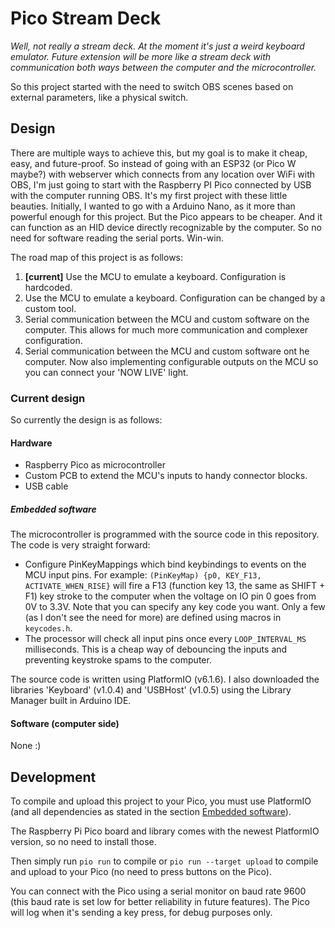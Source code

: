 # Pico Stream Deck

_Well, not really a stream deck. At the moment it's just a weird keyboard emulator. Future extension will be more like a stream deck with communication both ways between the computer and the microcontroller._ 

So this project started with the need to switch OBS scenes based on external parameters, like a physical switch. 

## Design

There are multiple ways to achieve this, but my goal is to make it cheap, easy, and future-proof. So instead of going with an ESP32 (or Pico W maybe?) with webserver which connects from any location over WiFi with OBS, I'm just going to start with the Raspberry PI Pico connected by USB with the computer running OBS. It's my first project with these little beauties. Initially, I wanted to go with a Arduino Nano, as it more than powerful enough for this project. But the Pico appears to be cheaper. And it can function as an HID device directly recognizable by the computer. So no need for software reading the serial ports. Win-win. 

The road map of this project is as follows:
1. **[current]** Use the MCU to emulate a keyboard. Configuration is hardcoded. 
2. Use the MCU to emulate a keyboard. Configuration can be changed by a custom tool.
3. Serial communication between the MCU and custom software on the computer. This allows for much more communication and complexer configuration.
4. Serial communication between the MCU and custom software ont he computer. Now also implementing configurable outputs on the MCU so you can connect your 'NOW LIVE' light.

### Current design

So currently the design is as follows:

#### Hardware

- Raspberry Pico as microcontroller
- Custom PCB to extend the MCU's inputs to handy connector blocks.
- USB cable

##### Embedded software

The microcontroller is programmed with the source code in this repository. The code is very straight forward:
- Configure PinKeyMappings which bind keybindings to events on the MCU input pins. For example: ```(PinKeyMap) {p0, KEY_F13, ACTIVATE_WHEN_RISE}``` will fire a F13 (function key 13, the same as SHIFT + F1) key stroke to the computer when the voltage on IO pin 0 goes from 0V to 3.3V. Note that you can specify any key code you want. Only a few (as I don't see the need for more) are defined using macros in `keycodes.h`.
- The processor will check all input pins once every `LOOP_INTERVAL_MS` milliseconds. This is a cheap way of debouncing the inputs and preventing keystroke spams to the computer.

The source code is written using PlatformIO (v6.1.6). I also downloaded the libraries 'Keyboard' (v1.0.4) and 'USBHost' (v1.0.5) using the Library Manager built in Arduino IDE. 

#### Software (computer side)

None :)


## Development

To compile and upload this project to your Pico, you must use PlatformIO (and all dependencies as stated in the section [Embedded software](#embedded-software)).

The Raspberry Pi Pico board and library comes with the newest PlatformIO version, so no need to install those.

Then simply run `pio run` to compile or `pio run --target upload` to compile and upload to your Pico (no need to press buttons on the Pico).

You can connect with the Pico using a serial monitor on baud rate 9600 (this baud rate is set low for better reliability in future features). The Pico will log when it's sending a key press, for debug purposes only.

